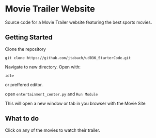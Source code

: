 # Movie Trailer Website
Source code for a Movie Trailer website featuring the best sports movies.

## Getting Started
Clone the repository

    git clone https://github.com/jtabach/ud036_StarterCode.git

Navigate to new directory. Open with:

    idle
    
or preffered editor.

open `entertainment_center.py` and `Run Module`

This will open a new window or tab in you browser with the Movie Site

## What to do

Click on any of the movies to watch their trailer.
